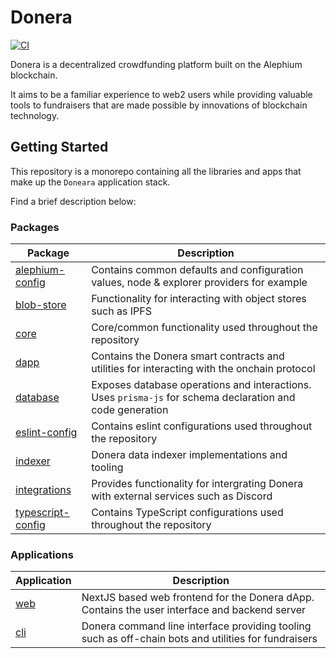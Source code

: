 # Donera

[![CI](https://github.com/ross-weir/Donera/actions/workflows/ci.yml/badge.svg)](https://github.com/ross-weir/Donera/actions/workflows/ci.yml)

Donera is a decentralized crowdfunding platform built on the Alephium blockchain.

It aims to be a familiar experience to web2 users while providing valuable tools to fundraisers that are made possible by innovations of blockchain technology.


## Getting Started

This repository is a monorepo containing all the libraries and apps that make up the `Doneara` application stack.

Find a brief description below:

### Packages

| Package                                           | Description                                                                                               |
|---------------------------------------------------|-----------------------------------------------------------------------------------------------------------|
| [alephium-config](/packages/alephium-config/)     | Contains common defaults and configuration values, node & explorer providers for example                  |
| [blob-store](/packages/blob-store/)               | Functionality for interacting with object stores such as IPFS                                             |
| [core](/packags/core/)                            | Core/common functionality used throughout the repository                                                  |
| [dapp](/packages/dapp/)                           | Contains the Donera smart contracts and utilities for interacting with the onchain protocol               |
| [database](/packages/database/)                   | Exposes database operations and interactions. Uses `prisma-js` for schema declaration and code generation |
| [eslint-config](/packages/eslint-config/)         | Contains eslint configurations used throughout the repository                                             |
| [indexer](/packages/indexer/)                     | Donera data indexer implementations and tooling                                                           |
| [integrations](/packages/integrations/)           | Provides functionality for intergrating Donera with external services such as Discord                     |
| [typescript-config](/packages/typescript-config/) | Contains TypeScript configurations used throughout the repository                                         |

### Applications

| Application       | Description                                                                                          |
|-------------------|------------------------------------------------------------------------------------------------------|
| [web](/apps/web/) | NextJS based web frontend for the Donera dApp. Contains the user interface and backend server        |
| [cli](/apps/cli/) | Donera command line interface providing tooling such as off-chain bots and utilities for fundraisers |
